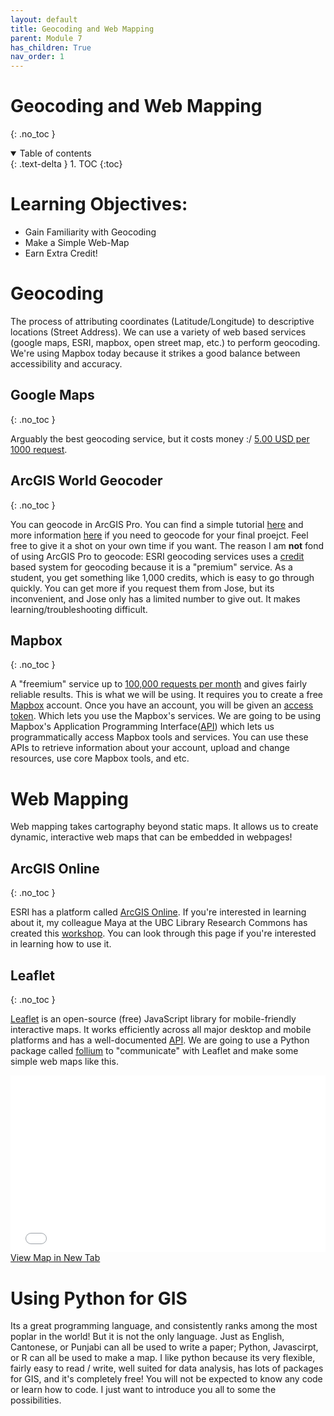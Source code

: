 ```yaml
---
layout: default
title: Geocoding and Web Mapping
parent: Module 7
has_children: True
nav_order: 1
---
```


# Geocoding and Web Mapping
{: .no_toc }

<details open markdown="block">
  <summary>
    Table of contents
  </summary>
  {: .text-delta }
1. TOC
{:toc}
</details>

# Learning Objectives:

* Gain Familiarity with Geocoding
* Make a Simple Web-Map 
* Earn Extra Credit!

# Geocoding

The process of attributing coordinates (Latitude/Longitude) to descriptive locations (Street Address).  We can use a variety of web based services (google maps, ESRI, mapbox, open street map, etc.) to perform geocoding.  We're using Mapbox today because it strikes a good balance between accessibility and accuracy.  

## Google Maps
{: .no_toc }

Arguably the best geocoding service, but it costs money :/ [5.00 USD per 1000 request](https://developers.google.com/maps/documentation/geocoding/overview).

## ArcGIS World Geocoder
{: .no_toc }

You can geocode in ArcGIS Pro.  You can find a simple tutorial [here](https://pro.arcgis.com/en/pro-app/latest/help/data/geocoding/tutorial-geocode-a-table-of-addresses.htm) and more information [here](https://pro.arcgis.com/en/pro-app/latest/help/data/geocoding/convert-a-table-to-locations-on-the-map.htm) if you need to geocode for your final proejct.  Feel free to give it a shot on your own time if you want.  The reason I am **not** fond of using ArcGIS Pro to geocode: ESRI geocoding services uses a [credit](https://www.esri.com/en-us/arcgis/products/credits/overview?rsource=%2Fsoftware%2Farcgis%2Farcgisonline%2Fcredits) based system for geocoding because it is a "premium" service.  As a student, you get something like 1,000 credits, which is easy to go through quickly.  You can get more if you request them from Jose, but its inconvenient, and Jose only has a limited number to give out.  It makes learning/troubleshooting difficult.

## Mapbox
{: .no_toc }

A "freemium" service up to [100,000 requests per month](https://www.mapbox.com/pricing/#geocode) and gives fairly reliable results.  This is what we will be using.  It requires you to create a free [Mapbox](https://mapbox.com) account.  Once you have an account, you will be given an [access token](https://account.mapbox.com/access-tokens/).  Which lets you use the Mapbox's services.  We are going to be using Mapbox's Application Programming Interface([API](https://docs.mapbox.com/api/overview/)) which lets us programmatically access Mapbox tools and services. You can use these APIs to retrieve information about your account, upload and change resources, use core Mapbox tools, and etc.

# Web Mapping

Web mapping takes cartography beyond static maps.  It allows us to create dynamic, interactive web maps that can be embedded in webpages!

## ArcGIS Online
{: .no_toc }

ESRI has a platform called [ArcGIS Online](https://www.arcgis.com/index.html).  If you're interested in learning about it, my colleague Maya at the UBC Library Research Commons has created this [workshop](https://ubc-library-rc.github.io/intro-AGOL/).  You can look through this page if you're interested in learning how to use it.

## Leaflet
{: .no_toc }

[Leaflet](https://leafletjs.com/) is an open-source (free) JavaScript library for mobile-friendly interactive maps. It works efficiently across all major desktop and mobile platforms and has a well-documented [API](https://leafletjs.com/reference.html).  We are going to use a Python package called [follium](http://python-visualization.github.io/folium/) to "communicate" with Leaflet and make some simple web maps like this.

<div style="overflow: hidden;
  padding-top: 56.25%;
  position: relative">
  <iframe src="../Python_Notebooks/MtPleasant_Trees.html" title="Processes" scrolling="no" frameborder="0"
    style="border: 0;
   height: 100%;
   left: 0;
   position: absolute;
   top: 0;
   width: 100%;">
   <p>Your browser does not support iframes.</p>
 </iframe>
</div>
<a href="../Python_Notebooks/MtPleasant_Trees.html" target="_blank">View Map in New Tab</a>

# Using Python for GIS

Its a great programming language, and consistently ranks among the most poplar in the world! But it is not the only language. Just as English, Cantonese, or Punjabi can all be used to write a paper; Python, Javascirpt, or R can all be used to make a map.  I like python because its very flexible, fairly easy to read / write, well suited for data analysis, has lots of packages for GIS, and it's completely free!  You will not be expected to know any code or learn how to code. I just want to introduce you all to some the possibilities.



